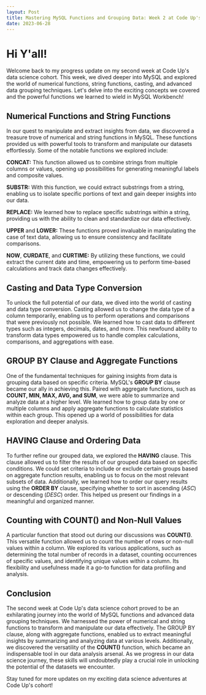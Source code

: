 ```yaml
---
layout: Post
title: Mastering MySQL Functions and Grouping Data: Week 2 at Code Up's Data Science Cohort
date: 2023-06-28
---
```


# **Hi Y'all!**

Welcome back to my progress update on my second week at Code Up's data science cohort. This week, we dived deeper into MySQL and explored the world of numerical functions, string functions, casting, and advanced data grouping techniques. Let's delve into the exciting concepts we covered and the powerful functions we learned to wield in MySQL Workbench!

## Numerical Functions and String Functions

In our quest to manipulate and extract insights from data, we discovered a treasure trove of numerical and string functions in MySQL. These functions provided us with powerful tools to transform and manipulate our datasets effortlessly. Some of the notable functions we explored include:

**CONCAT:** This function allowed us to combine strings from multiple columns or values, opening up possibilities for generating meaningful labels and composite values.

**SUBSTR:** With this function, we could extract substrings from a string, enabling us to isolate specific portions of text and gain deeper insights into our data.

**REPLACE:** We learned how to replace specific substrings within a string, providing us with the ability to clean and standardize our data effectively.

**UPPER** and **LOWER:** These functions proved invaluable in manipulating the case of text data, allowing us to ensure consistency and facilitate comparisons.

**NOW**, **CURDATE**, and **CURTIME:** By utilizing these functions, we could extract the current date and time, empowering us to perform time-based calculations and track data changes effectively.

## Casting and Data Type Conversion

To unlock the full potential of our data, we dived into the world of casting and data type conversion. Casting allowed us to change the data type of a column temporarily, enabling us to perform operations and comparisons that were previously not possible. We learned how to cast data to different types such as integers, decimals, dates, and more. This newfound ability to transform data types empowered us to handle complex calculations, comparisons, and aggregations with ease.

## **GROUP BY** Clause and Aggregate Functions

One of the fundamental techniques for gaining insights from data is grouping data based on specific criteria. MySQL's **GROUP BY** clause became our ally in achieving this. Paired with aggregate functions, such as **COUNT, MIN, MAX, AVG, and SUM**, we were able to summarize and analyze data at a higher level. We learned how to group data by one or multiple columns and apply aggregate functions to calculate statistics within each group. This opened up a world of possibilities for data exploration and deeper analysis.

## **HAVING** Clause and Ordering Data

To further refine our grouped data, we explored the **HAVING** clause. This clause allowed us to filter the results of our grouped data based on specific conditions. We could set criteria to include or exclude certain groups based on aggregate function results, enabling us to focus on the most relevant subsets of data. Additionally, we learned how to order our query results using the **ORDER BY** clause, specifying whether to sort in ascending (_ASC_) or descending (_DESC_) order. This helped us present our findings in a meaningful and organized manner.

## Counting with **COUNT()** and Non-Null Values

A particular function that stood out during our discussions was **COUNT()**. This versatile function allowed us to count the number of rows or non-null values within a column. We explored its various applications, such as determining the total number of records in a dataset, counting occurrences of specific values, and identifying unique values within a column. Its flexibility and usefulness made it a go-to function for data profiling and analysis.

## Conclusion

The second week at Code Up's data science cohort proved to be an exhilarating journey into the world of MySQL functions and advanced data grouping techniques. We harnessed the power of numerical and string functions to transform and manipulate our data effectively. The GROUP BY clause, along with aggregate functions, enabled us to extract meaningful insights by summarizing and analyzing data at various levels. Additionally, we discovered the versatility of the **COUNT()** function, which became an indispensable tool in our data analysis arsenal. As we progress in our data science journey, these skills will undoubtedly play a crucial role in unlocking the potential of the datasets we encounter.

Stay tuned for more updates on my exciting data science adventures at Code Up's cohort!

